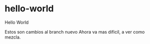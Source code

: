 # hello-world
Hello World

Estos son cambios al branch nuevo
Ahora va mas dificil, a ver como mezcla.
